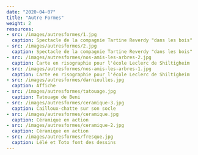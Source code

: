 ```yaml
---
date: "2020-04-07"
title: "Autre Formes"
weight: 2
resources:
- src: /images/autresformes/1.jpg
  caption: Spectacle de la compagnie Tartine Reverdy "dans les bois"
- src: /images/autresformes/2.jpg
  caption: Spectacle de la compagnie Tartine Reverdy "dans les bois"
- src: /images/autresformes/nos-amis-les-arbres-2.jpg
  caption: Carte en risographie pour l'école Leclerc de Shiltigheim
- src: /images/autresformes/nos-amis-les-arbres-1.jpg
  caption: Carte en risographie pour l'école Leclerc de Shiltigheim
- src: /images/autresformes/darnieulles.jpg
  caption: Affiche
- src: /images/autresformes/tatouage.jpg
  caption: Tatouage de Beni
- src: /images/autresformes/ceramique-3.jpg
  caption: Cailloux-chatte sur son socle
- src: /images/autresformes/ceramique.jpg
  caption: Céramique en action
- src: /images/autresformes/ceramique-2.jpg
  caption: Céramique en action
- src: /images/autresformes/fresque.jpg
  caption: Lélé et Toto font des dessins
---
```

